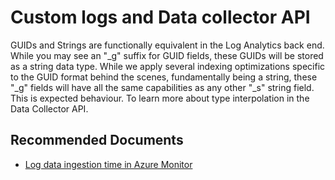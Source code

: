 
<properties
pageTitle="Custom logs and Data collector API"
description="Custom logs and Data collector API"
service="microsoft.operationalinsights"
resource="workspaces"
articleId="operationalinsights-monitoringvms-customlogs"
symptomID=""
infoBubbleText=""
authors="evternov"
ms.author="evternov"
displayorder=""
selfHelpType="generic"
supportTopicIds="32612533"
resourceTags=""
productPesIds="15725"
cloudEnvironments="Public, Fairfax, usnat, ussec"
ownershipId="AzureMonitoring_LogAnalytics"
/>

# Custom logs and Data collector API

GUIDs and Strings are functionally equivalent in the Log Analytics back end.
While you may see an "_g" suffix for GUID fields, these GUIDs will be stored as a string data type.
While we apply several indexing optimizations specific to the GUID format behind the scenes, fundamentally being a string, these "_g" fields will have all the same capabilities as any other "_s" string field.
This is expected behaviour. To learn more about type interpolation in the Data Collector API.

## **Recommended Documents**

* [Log data ingestion time in Azure Monitor](https://docs.microsoft.com/azure/azure-monitor/platform/data-collector-api#record-type-and-properties)<br>

